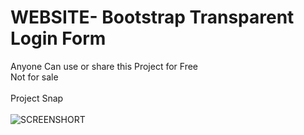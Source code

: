 
# WEBSITE- Bootstrap Transparent Login Form
Anyone Can use or share this Project for Free <br />
Not for sale <br /><br />
Project Snap<br /><br />
![SCREENSHORT](C:\Users\keila\OneDrive\Bilder\Screenshots)
